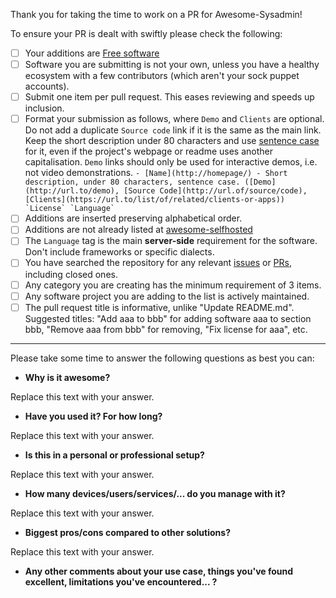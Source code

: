 <!-- DO NOT DELETE THE TEXT BELOW. Please make sure relevant boxes are checked [x] -->

Thank you for taking the time to work on a PR for Awesome-Sysadmin!

To ensure your PR is dealt with swiftly please check the following:

- [ ] Your additions are [Free software](https://en.wikipedia.org/wiki/Free_software)
- [ ] Software you are submitting is not your own, unless you have a healthy ecosystem with a few contributors (which aren't your sock puppet accounts).
- [ ] Submit one item per pull request. This eases reviewing and speeds up inclusion.
- [ ] Format your submission as follows, where `Demo` and `Clients` are optional.
  Do not add a duplicate `Source code` link if it is the same as the main link.
  Keep the short description under 80 characters and use [sentence case](https://en.wikipedia.org/wiki/Letter_case#Sentence_case)
  for it, even if the project's webpage or readme uses another capitalisation.
  `Demo` links should only be used for interactive demos, i.e. not video demonstrations.
  ``- [Name](http://homepage/) - Short description, under 80 characters, sentence case. ([Demo](http://url.to/demo), [Source Code](http://url.of/source/code), [Clients](https://url.to/list/of/related/clients-or-apps)) `License` `Language` ``
- [ ] Additions are inserted preserving alphabetical order.
- [ ] Additions are not already listed at [awesome-selfhosted](https://awesome-selfhosted.net)
- [ ] The `Language` tag is the main **server-side** requirement for the software. Don't include frameworks or specific dialects.
- [ ] You have searched the repository for any relevant [issues](https://github.com/awesome-foss/awesome-sysadmin/issues) or [PRs](https://github.com/awesome-foss/awesome-sysadmin/pulls), including closed ones.
- [ ] Any category you are creating has the minimum requirement of 3 items.
- [ ] Any software project you are adding to the list is actively maintained.
- [ ] The pull request title is informative, unlike "Update README.md".
  Suggested titles: "Add aaa to bbb" for adding software aaa to section bbb,
  "Remove aaa from bbb" for removing, "Fix license for aaa", etc.

--------------

Please take some time to answer the following questions as best you can:

<!-- Failure to answer these questions in a useful and unbiased way will result in your submission being rejected. -->

- **Why is it awesome?**

Replace this text with your answer.

- **Have you used it? For how long?**

Replace this text with your answer.

- **Is this in a personal or professional setup?**

Replace this text with your answer.

- **How many devices/users/services/... do you manage with it?**

Replace this text with your answer.

- **Biggest pros/cons compared to other solutions?**

Replace this text with your answer.

- **Any other comments about your use case, things you've found excellent, limitations you've encountered... ?**
